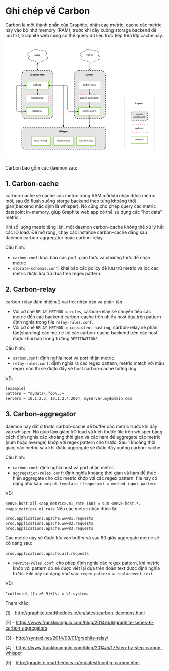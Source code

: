 # Ghi chép về Carbon
Carbon là một thành phần của Graphite, nhận các metric, cache các metric này vào bộ nhớ memory (RAM), trước khi đẩy xuống storage backend để lưu trữ, Graphite web cũng có thể query dữ liệu trực tiếp trên lớp cache này.
![Mo hinh](../images/carbon/overview.png)

Carbon bao gồm các daemon sau:
 
## 1. Carbon-cache
carbon-cache sẽ cache các metric trong RAM mỗi khi nhận được metric mới, sau đó flush xuống storge backend theo từng khoảng thời gian(backend mặc định là whisper). Nó cũng cho phép query các metric datapoint in-memory, giúp Graphite web app có thể sử dụng các "hot data" metric .

Khi số lượng metric tăng lên, một daemon carbon-cache không thể xử lý hết các IO load. Để mở rộng, chạy các instance carbon-cache đằng sau daemon carbon-aggregator hoặc carbon-relay.

Cấu hình:

 - `carbon.conf`: khai báo các port, giao thức và phương thức để nhận metric
 - `storate-schemas.conf`: khai báo các policy để lưu trữ metric và lọc các metric được lưu trữ dựa trên regex pattern.

## 2. Carbon-relay
carbon-relay đảm nhiệm 2 vai trò: nhân bản và phân tán.
- Với cơ chế `RELAY_METHOD = rules`, carbon-relay sẽ chuyển tiếp các metric đến các backend carbon-cache trên nhiều host dựa trên pattern định nghĩa trong file `relay-rules.conf`.
- Với cơ chế `RELAY_METHOD = consistent-hashing`, carbon-relay sẽ phân tán(sharding) các metric tới các carbon-cache backend trên các host được khai báo trong trường `DESTINATIONS`

Cấu hình:

 - `carbon.conf`: định nghĩa host và port nhận metric.
 - `relay-rules.conf`: định nghĩa ra các regex pattern, metric match với mẫu regex nào thì sẽ được đẩy về host carbon-cache tương ứng.

 VD:
 ```
 [example]
 pattern = ^mydata\.foo\..+
 servers = 10.1.2.3, 10.1.2.4:2004, myserver.mydomain.com
 ```

## 3. Carbon-aggregator
daemon này đặt ở trước carbon-cache để buffer các metric trước khi đẩy vào whisper. Nó giúp làm giảm I/O load và kích thước file trên whisper bằng cách định nghĩa các khoảng thời gian và các hàm để aggregate các metric (sum hoặc average) khớp với regex pattern cho trước. Sau 1 khoảng thời gian, các metric sau khi được aggregate sẽ được đẩy xuống carbon-cache.

Cấu hình:

 - `carbon.conf`: định nghĩa host và port nhận metric.
 - `aggregation-rules.conf`: định nghĩa khoảng thời gian và hàm để thực hiện aggregate cho các metric khớp với các regex pattern. file này có dạng như sau:
 `output_template (frequency) = method input_pattern`

 VD: 

 `<env>.host.all.<app_metric>.m1_rate (60) = sum <env>.host.*.<<app_metric>>.m1_rate`
 Nếu các metric nhận được là:
 ```
 prod.applications.apache.www01.requests
 prod.applications.apache.www02.requests
 prod.applications.apache.www03.requests
 ```
 Các metric này sẽ được lưu vào buffer và sau 60 giây aggregate metric sẽ có dạng sau:
 
 `prod.applications.apache.all.requests`

 - `rewrite-rules.conf`: cho phép định nghĩa các regex pattern, khi metric khớp với pattern đó sẽ được viết lại dựa trên đoạn text được định nghĩa trước. File này có dạng như sau:
 `regex-pattern = replacement-text`

 VD: 

 `^collectd\.([a-z0-9]+)\. = \1.system.`

Tham khảo:

[1] - http://graphite.readthedocs.io/en/latest/carbon-daemons.html

[2] - https://www.franklinangulo.com/blog/2014/6/6/graphite-series-6-carbon-aggregators

[3] - http://syntaxi.net/2014/03/01/graphite-relay/

[4] - https://www.franklinangulo.com/blog/2014/5/17/step-by-step-carbon-whisper

[5] - http://graphite.readthedocs.io/en/latest/config-carbon.html
